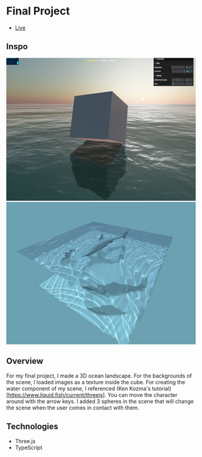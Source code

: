 # Final Project

- [Live](https://michellewongi.github.io/Advanced_CC/final/dist/)

## Inspo

![](./images/inspo2.png) ![](./images/inspo3.jpg)

## Overview

For my final project, I made a 3D ocean landscape. For the backgrounds of the scene, I loaded images as a texture inside the cube. For creating the water component of my scene, I referenced (Ken Kozma's tutorial)[https://www.liquid.fish/current/threejs]. You can move the character around with the arrow keys. I added 3 spheres in the scene that will change the scene when the user comes in contact with them.

## Technologies

- Three.js
- TypeScript
